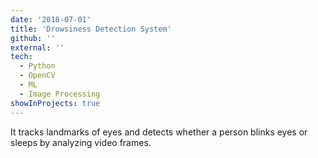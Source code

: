 ```yaml
---
date: '2018-07-01'
title: 'Drowsiness Detection System'
github: ''
external: ''
tech:
  - Python
  - OpenCV
  - ML
  - Image Processing
showInProjects: true
---
```


It tracks landmarks of eyes and detects whether a person blinks eyes or sleeps by analyzing video frames.
